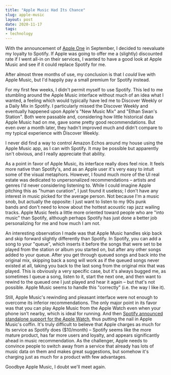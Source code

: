 ```yaml
---
title: "Apple Music Had Its Chance"
slug: apple-music
layout: post
date: 2020-11-17
tags:
- technology
---
```


With the announcement of [Apple One](https://www.apple.com/apple-one/) in September, I decided to reevaluate my loyalty to Spotify.
If Apple was going to offer me a (slightly) discounted rate if I went all-in on their services, I wanted to have a good look at Apple Music and see if it could replace Spotify for me.

After almost three months of use, my conclusion is that I *could* live with Apple Music, but I'd happily pay a small premium for Spotify instead.

For my first few weeks, I didn't permit myself to use Spotify.
This led to me stumbling around the Apple Music interface without much of an idea what I wanted, a feeling which would typically have led me to Discover Weekly or a Daily Mix in Spotify.
I particularly missed the Discover Weekly and eventually happened upon Apple's "New Music Mix" and "Ethan Swan's Station".
Both were passable and, considering how little historical data Apple Music had on me, gave some pretty good recommendations. But even over a month later, they hadn't improved much and didn't compare to my typical experience with Discover Weekly.

<!-- more -->

I never did find a way to control Amazon Echos around my house using the Apple Music app, as I can with Spotify.
It may be possible but apparently isn't obvious, and I really appreciate that ability.

As a point in favor of Apple Music, its interface really does feel nice.
It feels more native than Spotify's, and as an Apple user it's very easy to intuit some of the visual metaphors.
However, I found much more of the UI real estate was dedicated to unpersonalized recommendations – artists and genres I'd never considering listening to.
While I could imagine Apple pitching this as "human curation", I just found it useless;
I don't have any interest in music picked for the average person.
Not because I'm a music snob, but actually the opposite:
I just want to listen to my 90s punk bands and don't need to know about the hottest acoustic rap jazz wailing tracks.
Apple Music feels a little more oriented toward people who are "into music" than Spotify, although perhaps Spotify has just done a better job personalizing for me and how much I am not.

An interesting observation I made was that Apple Music handles skip back and skip forward slightly differently than Spotify.
In Spotify, you can add a song to your "queue", which inserts it before the songs that were set to be played from the station or album you started on, but after any other songs added to your queue.
After you get through queued songs and back into the original mix, skipping back a song will work as if the queued songs never existed at all, taking you back to the last song from the original mix that was played.
This is obviously a very specific case, but it's always bugged me, as sometimes I queue a song, listen to it, start the next one, and then want to rewind to the queued one I just played and hear it again – but that's not possible.
Apple Music seems to handle this "correctly" (i.e. the way I like it).

Still, Apple Music's rewinding and pleasant interface were not enough to overcome its inferior recommendations.
The only major point in its favor was that you can play Apple Music from the Apple Watch even when your phone isn't nearby, which is ideal for running.
And then [Spotify announced standalone support for the Apple Watch](https://www.macrumors.com/2020/11/03/spotify-apple-watch-standalone-streaming/), thus putting the nail in Apple Music's coffin.
It's truly difficult to believe that Apple charges as much for its service as Spotify does ($10/month) – Spotify seems like the more mature product, has far more users and loyalty, and appears significantly ahead in music recommendation.
As the challenger, Apple needs to convince people to switch away from a service that already has lots of music data on them and makes great suggestions, but somehow it's charging just as much for a product with few advantages.

Goodbye Apple Music, I doubt we'll meet again.
